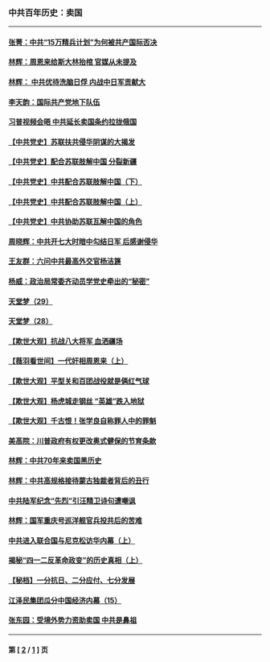 ### 中共百年历史：卖国
---
#### [张菁：中共“15万精兵计划”为何被共产国际否决](../../pages/nf1176117/n13967677.md?05240430) 
#### [林辉：周恩来给斯大林抬棺 官媒从未提及](../../pages/nf1176117/n13961173.md?05240430) 
#### [林辉： 中共优待洗脑日俘 内战中日军贡献大](../../pages/nf1176117/n13624644.md?05240430) 
#### [李天韵：国际共产党地下队伍](../../pages/nf1176117/n13611808.md?05240430) 
#### [习普视频会晤 中共延长卖国条约拉拢俄国](../../pages/nf1176117/n13060971.md?05240430) 
#### [【中共党史】苏联扶共侵华阴谋的大揭发](../../pages/nf1176117/n13056050.md?05240430) 
#### [【中共党史】配合苏联肢解中国 分裂新疆](../../pages/nf1176117/n13040700.md?05240430) 
#### [【中共党史】中共配合苏联肢解中国（下）](../../pages/nf1176117/n13035660.md?05240430) 
#### [【中共党史】中共配合苏联肢解中国（上）](../../pages/nf1176117/n13030262.md?05240430) 
#### [【中共党史】中共协助苏联瓦解中国的角色](../../pages/nf1176117/n13018109.md?05240430) 
#### [周晓辉：中共开七大时暗中勾结日军 后感谢侵华](../../pages/nf1176117/n12921960.md?05240430) 
#### [王友群：六问中共最高外交官杨洁篪](../../pages/nf1176117/n12836495.md?05240430) 
#### [杨威：政治局常委齐动员学党史牵出的“秘密”](../../pages/nf1176117/n12764642.md?05240430) 
#### [天堂梦（29）](../../pages/nf1176117/n12408465.md?05240430) 
#### [天堂梦（28）](../../pages/nf1176117/n12408309.md?05240430) 
#### [【欺世大观】抗战八大将军 血洒疆场](../../pages/nf1176117/n12357044.md?05240430) 
#### [【薇羽看世间】一代奸相周恩来（上）](../../pages/nf1176117/n12401109.md?05240430) 
#### [【欺世大观】平型关和百团战役就是俩红气球](../../pages/nf1176117/n12359157.md?05240430) 
#### [【欺世大观】杨虎城走钢丝 “英雄”跌入地狱](../../pages/nf1176117/n12358840.md?05240430) 
#### [【欺世大观】千古恨！张学良自称罪人中的罪魁](../../pages/nf1176117/n12358629.md?05240430) 
#### [美高院：川普政府有权更改奥式健保的节育条款](../../pages/nf1176117/n12242171.md?05240430) 
#### [林辉：中共70年来卖国黑历史](../../pages/nf1176117/n11552181.md?05240430) 
#### [林辉：中共高规格接待蒙古独裁者背后的丑行](../../pages/nf1176117/n11225005.md?05240430) 
#### [中共陆军纪念“先烈”引汪精卫诗句遭嘲讽](../../pages/nf1176117/n11153345.md?05240430) 
#### [林辉：国军重庆号巡洋舰官兵投共后的苦难](../../pages/nf1176117/n10997801.md?05240430) 
#### [中共进入联合国与尼克松访华内幕（上）](../../pages/nf1176117/n10138788.md?05240430) 
#### [揭秘“四一二反革命政变”的历史真相（上）](../../pages/nf1176117/n9996650.md?05240430) 
#### [【秘档】一分抗日、二分应付、七分发展](../../pages/nf1176117/n9331484.md?05240430) 
#### [江泽民集团瓜分中国经济内幕（15）](../../pages/nf1176117/n9268584.md?05240430) 
#### [张东园：受境外势力资助卖国 中共是鼻祖](../../pages/nf1176117/n9272480.md?05240430) 

---
#### 第 [ [2](./2.md?05240430) / [1](./1.md?05240430) ] 页
